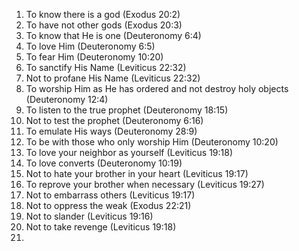 1. To know there is a god (Exodus 20:2)
2. To have not other gods (Exodus 20:3)
3. To know that He is one (Deuteronomy 6:4)
4. To love Him (Deuteronomy 6:5)
5. To fear Him (Deuteronomy 10:20)
6. To sanctify His Name (Leviticus 22:32)
7. Not to profane His Name (Leviticus 22:32)
8. To worship Him as He has ordered and not destroy holy objects (Deuteronomy 12:4)
9. To listen to the true prophet (Deuteronomy 18:15)
10. Not to test the prophet (Deuteronomy 6:16)
11. To emulate His ways (Deuteronomy 28:9)
12. To be with those who only worship Him (Deuteronomy 10:20)
13. To love your neighbor as yourself (Leviticus 19:18)
14. To love converts (Deuteronomy 10:19)
15. Not to hate your brother in your heart (Leviticus 19:17)
16. To reprove your brother when necessary (Leviticus 19:27)
17. Not to embarrass others (Leviticus 19:17)
18. Not to oppress the weak (Exodus 22:21)
19. Not to slander (Leviticus 19:16)
20. Not to take revenge (Leviticus 19:18)
21. 
